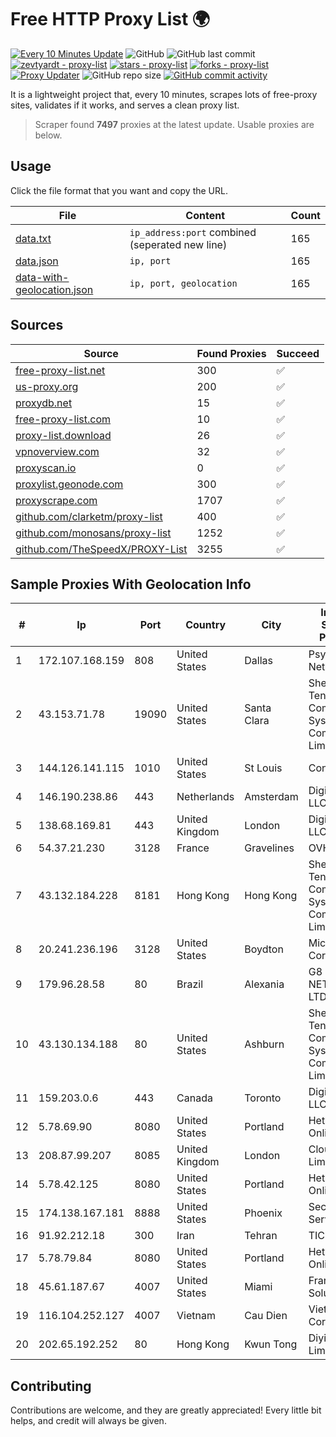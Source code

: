 
# Free HTTP Proxy List 🌍

[![Every 10 Minutes Update](https://github.com/mertguvencli/http-proxy-list/actions/workflows/main.yml/badge.svg?branch=main)](https://github.com/mertguvencli/http-proxy-list/actions/workflows/main.yml)
![GitHub](https://img.shields.io/github/license/mertguvencli/http-proxy-list)
![GitHub last commit](https://img.shields.io/github/last-commit/mertguvencli/http-proxy-list)
[![zevtyardt - proxy-list](https://img.shields.io/static/v1?label=zevtyardt&message=proxy-list&color=blue&logo=github)](https://github.com/zevtyardt/proxy-list "Go to GitHub repo")
[![stars - proxy-list](https://img.shields.io/github/stars/zevtyardt/proxy-list?style=social)](https://github.com/zevtyardt/proxy-list)
[![forks - proxy-list](https://img.shields.io/github/forks/zevtyardt/proxy-list?style=social)](https://github.com/zevtyardt/proxy-list)
[![Proxy Updater](https://github.com/zevtyardt/proxy-list/workflows/Proxy%20Updater/badge.svg)](https://github.com/zevtyardt/proxy-list/actions?query=workflow:"Proxy+Updater")
![GitHub repo size](https://img.shields.io/github/repo-size/zevtyardt/proxy-list)
[![GitHub commit activity](https://img.shields.io/github/commit-activity/m/zevtyardt/proxy-list?logo=commits)](https://github.com/zevtyardt/proxy-list/commits/main)

It is a lightweight project that, every 10 minutes, scrapes lots of free-proxy sites, validates if it works, and serves a clean proxy list.

> Scraper found **7497** proxies at the latest update. Usable proxies are below.

## Usage

Click the file format that you want and copy the URL.

|File|Content|Count|
|----|-------|-----|
|[data.txt](https://raw.githubusercontent.com/mertguvencli/http-proxy-list/main/proxy-list/data.txt)|`ip_address:port` combined (seperated new line)|165|
|[data.json](https://raw.githubusercontent.com/mertguvencli/http-proxy-list/main/proxy-list/data.json)|`ip, port`|165|
|[data-with-geolocation.json](https://raw.githubusercontent.com/mertguvencli/http-proxy-list/main/proxy-list/data-with-geolocation.json)|`ip, port, geolocation`|165|

## Sources

|Source|Found Proxies|Succeed|
|------|-------------|-------|
|[free-proxy-list.net](https://free-proxy-list.net)|300|✅|
|[us-proxy.org](https://www.us-proxy.org)|200|✅|
|[proxydb.net](http://proxydb.net)|15|✅|
|[free-proxy-list.com](https://free-proxy-list.com/?page=&port=&type%5B%5D=http&type%5B%5D=https&up_time=0&search=Search)|10|✅|
|[proxy-list.download](https://www.proxy-list.download/HTTP)|26|✅|
|[vpnoverview.com](https://vpnoverview.com/privacy/anonymous-browsing/free-proxy-servers)|32|✅|
|[proxyscan.io](https://www.proxyscan.io)|0|✅|
|[proxylist.geonode.com](https://proxylist.geonode.com/api/proxy-list?limit=300&page=1&sort_by=lastChecked&sort_type=desc&protocols=http,https)|300|✅|
|[proxyscrape.com](https://api.proxyscrape.com/v2/?request=displayproxies&protocol=http&timeout=10000&country=all&ssl=all&anonymity=all)|1707|✅|
|[github.com/clarketm/proxy-list](https://raw.githubusercontent.com/clarketm/proxy-list/master/proxy-list-raw.txt)|400|✅|
|[github.com/monosans/proxy-list](https://raw.githubusercontent.com/monosans/proxy-list/main/proxies/http.txt)|1252|✅|
|[github.com/TheSpeedX/PROXY-List](https://raw.githubusercontent.com/TheSpeedX/PROXY-List/master/http.txt)|3255|✅|


## Sample Proxies With Geolocation Info

|#|Ip|Port|Country|City|Internet Service Provider|
|-|--|----|-------|----|-------------------------|
|1|172.107.168.159|808|United States|Dallas|Psychz Networks|
|2|43.153.71.78|19090|United States|Santa Clara|Shenzhen Tencent Computer Systems Company Limited|
|3|144.126.141.115|1010|United States|St Louis|Contabo Inc.|
|4|146.190.238.86|443|Netherlands|Amsterdam|DigitalOcean, LLC|
|5|138.68.169.81|443|United Kingdom|London|DigitalOcean, LLC|
|6|54.37.21.230|3128|France|Gravelines|OVH SAS|
|7|43.132.184.228|8181|Hong Kong|Hong Kong|Shenzhen Tencent Computer Systems Company Limited|
|8|20.241.236.196|3128|United States|Boydton|Microsoft Corporation|
|9|179.96.28.58|80|Brazil|Alexania|G8 NETWORKS LTDA|
|10|43.130.134.188|80|United States|Ashburn|Shenzhen Tencent Computer Systems Company Limited|
|11|159.203.0.6|443|Canada|Toronto|DigitalOcean, LLC|
|12|5.78.69.90|8080|United States|Portland|Hetzner Online GmbH|
|13|208.87.99.207|8085|United Kingdom|London|Clouvider Limited|
|14|5.78.42.125|8080|United States|Portland|Hetzner Online GmbH|
|15|174.138.167.181|8888|United States|Phoenix|Secured Servers LLC|
|16|91.92.212.18|300|Iran|Tehran|TIC|
|17|5.78.79.84|8080|United States|Portland|Hetzner Online GmbH|
|18|45.61.187.67|4007|United States|Miami|FranTech Solutions|
|19|116.104.252.127|4007|Vietnam|Cau Dien|Viettel Corporation|
|20|202.65.192.252|80|Hong Kong|Kwun Tong|Diyixian.com Limited|



## Contributing

Contributions are welcome, and they are greatly appreciated! Every
little bit helps, and credit will always be given.

